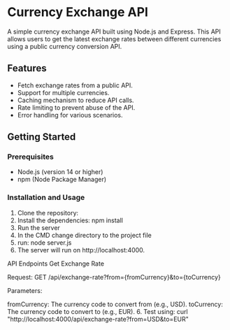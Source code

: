 # Currency Exchange API

A simple currency exchange API built using Node.js and Express. This API allows users to get the latest exchange rates between different currencies using a public currency conversion API.

## Features

- Fetch exchange rates from a public API.
- Support for multiple currencies.
- Caching mechanism to reduce API calls.
- Rate limiting to prevent abuse of the API.
- Error handling for various scenarios.

## Getting Started

### Prerequisites

- Node.js (version 14 or higher)
- npm (Node Package Manager)

### Installation and Usage

1. Clone the repository:
2. Install the dependencies: npm install
3. Run the server
4. In the CMD change directory to the project file
5. run: node server.js
6. The server will run on http://localhost:4000.

API Endpoints
Get Exchange Rate

Request: GET /api/exchange-rate?from={fromCurrency}&to={toCurrency}

Parameters:

fromCurrency: The currency code to convert from (e.g., USD).
toCurrency: The currency code to convert to (e.g., EUR).
6. Test using: curl "http://localhost:4000/api/exchange-rate?from=USD&to=EUR" 
